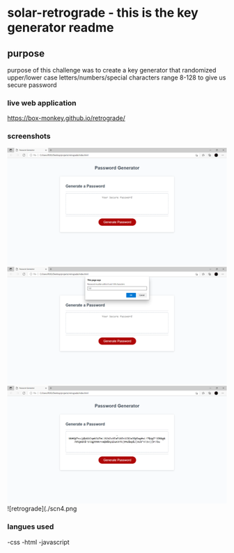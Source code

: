 # solar-retrograde - this is the key generator readme

## purpose
purpose of this challenge was to create a key generator that randomized upper/lower case letters/numbers/special characters
range 8-128 to give us secure password

### live web application
https://box-monkey.github.io/retrograde/

### screenshots
![retrograde](./scn1.png)
![retrograde](./scn2.png)
![retrograde](./scn3.png)
![retrograde](./scn4.png

### langues used
-css
-html
-javascript
